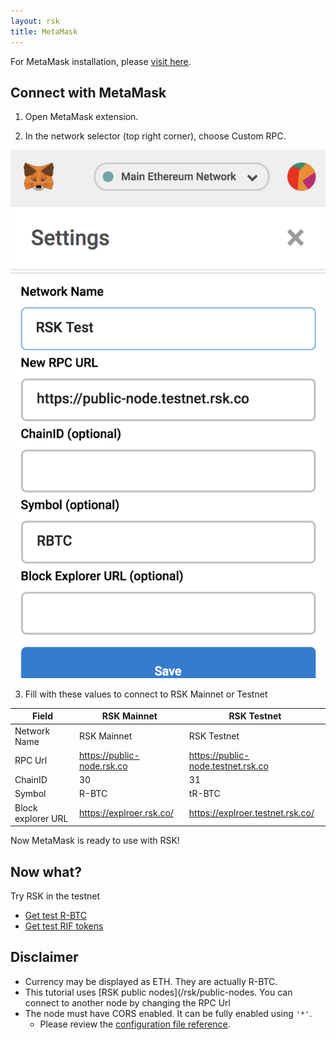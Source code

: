 ```yaml
---
layout: rsk
title: MetaMask
---
```


For MetaMask installation, please <a href="https://metamask.io/" target="_blank">visit here</a>.

## Connect with MetaMask

1. Open MetaMask extension.

2. In the network selector (top right corner), choose Custom RPC.

  <div style="text-align:center"><img class="metamask-screenshot" src="/assets/img/metamask/metamask.png"></div>

3. Fill with these values to connect to RSK Mainnet or Testnet

  | Field | RSK Mainnet | RSK Testnet |
  | - | - | - |
  | Network Name | RSK Mainnet | RSK Testnet |
  | RPC Url | https://public-node.rsk.co | https://public-node.testnet.rsk.co |
  | ChainID | 30 | 31 |
  | Symbol | R-BTC | tR-BTC |
  | Block explorer URL | https://explroer.rsk.co/ | https://explroer.testnet.rsk.co/ |

Now MetaMask is ready to use with RSK!

## Now what?

Try RSK in the testnet
- [Get test R-BTC](https://facuet.rsk.co)
- [Get test RIF tokens](https://faucet.rifos.org)

## Disclaimer

- Currency may be displayed as ETH. They are actually R-BTC.
- This tutorial uses [RSK public nodes](/rsk/public-nodes. You can connect to another node by changing the RPC Url
- The node must have CORS enabled. It can be fully enabled using `'*'`.
  - Please review the [configuration file reference](/rsk/node/configure).
